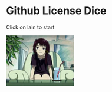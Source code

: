 



<h1>Github License Dice</h1>

<p>Click on lain to start</p>

<img src="https://raw.githubusercontent.com/zlw9991/githublicensedice/main/serial-experiments-lain-ps1-all-cutscenes.mp4_snapshot_04.58_2020.02.19_17.30.50.png" width="184" height="137" />


<img id="bigpic" src="https://64.media.tumblr.com/d4078a5c23136269c08c7da8f91d7b34/6444ce4e5658c57e-58/s1280x1920/603aa287fd3aa1369b4feeab61042243d4b72f53.gifv" style="display:none;" width="181" height="139"/>

<p id="demo"></p>

<script>
  const img = document.querySelector('img')
  img.onclick = () => {
  console.log('clicked')
  document.getElementById('bigpic').style.display='block';
  
  setTimeout(function(){
    document.getElementById("demo").innerHTML = "You Rolled: ";
}, 1000);
  document.getElementById("demo").innerHTML = "Rolling... ";

  
}

</script> 




